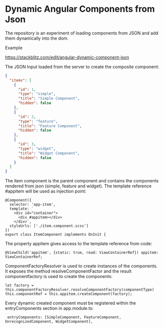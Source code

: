 # Dynamic Angular Components from Json
The repository is an experiment of loading components from JSON and add them dynamically into the dom. 

Example

https://stackblitz.com/edit/angular-dynamic-component-json

The JSON Input loaded from the server to create the composite component:

```json
{
  "items": [
    {
      "id": 1,
      "type": "simple",
      "title": "Simple Component",
      "hidden": false
    },
    {
      "id": 2,
      "type": "feature",
      "title": "Feature Component",
      "hidden": false
    },
    {
      "id": 3,
      "type": "widget",
      "title": "Widget Component",
      "hidden": false
    }
  ]
}
```
The item component is the parent component and contains the components rendered from json (simple, feature and widget).
The template reference #appitem will be used as injection point:
```angular2
@Component({
  selector: 'app-item',
  template: `
    <div id="container">
      <div #appitem></div>
    </div>`,
  styleUrls: ['./item.component.scss']
})
export class ItemComponent implements OnInit {
```
The property appitem gives access to the template reference from code:
```angular2
@ViewChild('appitem', {static: true, read: ViewContainerRef}) appitem: ViewContainerRef;
```
ComponentFactoryResolver is used to create instances of the components. It exposes the method resolveComponentFactor and the result componentfactory
is used to create the components:
```angular2
let factory = this.componentFactoryResolver.resolveComponentFactory(componentType)
this.componentRef = this.appitem.createComponent(factory);
```
Every dynamic created component must be registered within the entryComponents section in app.module.ts:
```angular2
 entryComponents: [SimpleComponent, FeatureComponent, UnrecognizedComponent, WidgetComponent],
```
